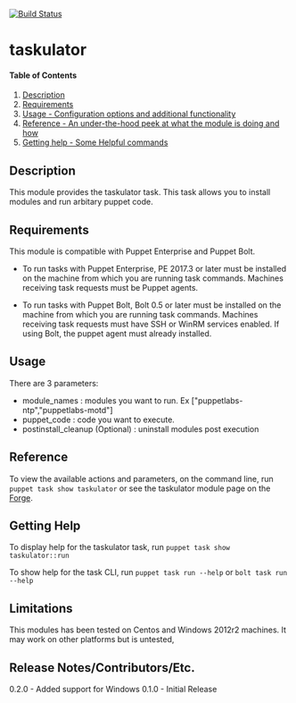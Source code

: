 [![Build Status](https://travis-ci.org/maju6406/taskulator.svg?branch=master)](https://travis-ci.org/maju6406/taskulator)

# taskulator

#### Table of Contents

1. [Description](#description)
2. [Requirements](#requirements)
3. [Usage - Configuration options and additional functionality](#usage)
4. [Reference - An under-the-hood peek at what the module is doing and how](#reference)
5. [Getting help - Some Helpful commands](#getting-help)

## Description

This module provides the taskulator task. This task allows you to install modules and run arbitary puppet code.

## Requirements
This module is compatible with Puppet Enterprise and Puppet Bolt.

* To run tasks with Puppet Enterprise, PE 2017.3 or later must be installed on the machine from which you are running task commands. Machines receiving task requests must be Puppet agents.

* To run tasks with Puppet Bolt, Bolt 0.5 or later must be installed on the machine from which you are running task commands. Machines receiving task requests must have SSH or WinRM services enabled. If using Bolt, the puppet agent must already installed.

## Usage

There are 3 parameters:
* module_names : modules you want to run. Ex \["puppetlabs-ntp","puppetlabs-motd"\]
* puppet_code : code you want to execute.
* postinstall_cleanup (Optional) : uninstall modules post execution

## Reference

To view the available actions and parameters, on the command line, run `puppet task show taskulator` or see the taskulator module page on the [Forge](https://forge.puppet.com/beersy/taskulator/tasks).

## Getting Help

To display help for the taskulator task, run `puppet task show taskulator::run`

To show help for the task CLI, run `puppet task run --help` or `bolt task run --help`

## Limitations
This modules has been tested on Centos and Windows 2012r2 machines. It may work on other platforms but is untested,

## Release Notes/Contributors/Etc.
0.2.0 - Added support for Windows
0.1.0 - Initial Release